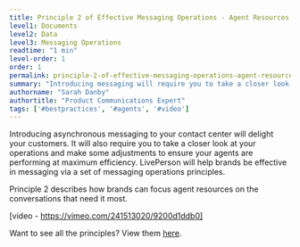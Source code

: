 ```yaml
---
title: Principle 2 of Effective Messaging Operations - Agent Resources
level1: Documents
level2: Data
level3: Messaging Operations
readtime: "1 min"
level-order: 1
order: 1
permalink: principle-2-of-effective-messaging-operations-agent-resources.html
summary: "Introducing messaging will require you to take a closer look at your operations and how to focus agent resources on the conversations that need it most."
authorname: "Sarah Danby"
authortitle: "Product Communications Expert"
tags: ['#bestpractices', '#agents', '#video']
---
```




Introducing asynchronous messaging to your contact center will delight your customers. It will also require you to take a closer look at your operations and make some adjustments to ensure your agents are performing at maximum efficiency. LivePerson will help brands be effective in messaging via a set of messaging operations principles.

Principle 2 describes how brands can focus agent resources on the conversations that need it most.


[video - https://vimeo.com/241513020/9200d1ddb0]

Want to see all the principles? View them [here](/principles-for-effective-messaging-operations.html).
